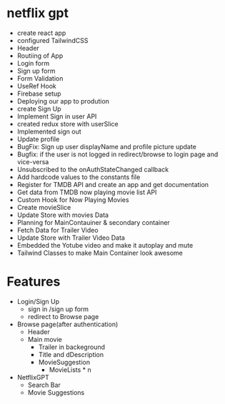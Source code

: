 # netflix gpt

- create react app
- configured TailwindCSS
- Header
- Routiing of App
- Login form
- Sign up form
- Form Validation
- UseRef Hook
- Firebase setup
- Deploying our app to prodution
- create Sign Up
- Implement Sign in user API
- created redux store with userSlice
- Implemented sign out
- Update profile
- BugFix: Sign up user displayName and profile picture update
- Bugfix: if the user is not logged in redirect/browse to login page and vice-versa
- Unsubscribed to the onAuthStateChanged callback
- Add hardcode values to the constants file
- Register for TMDB API and create an app and get documentation
- Get data from TMDB now playing movie list API
- Custom Hook for Now Playing Movies
- Create movieSlice
- Update Store with movies Data
- Planning for MainContauiner & secondary container
- Fetch Data for Trailer Video
- Update Store with Trailer Video Data
- Embedded the Yotube video and make it autoplay and mute
- Tailwind Classes to make Main Container look awesome

# Features

- Login/Sign Up
  - sign in /sign up form
  - redirect to Browse page
- Browse page(after authentication)
  - Header
  - Main movie
    - Trailer in backeground
    - Title and dDescription
    - MovieSuggestion
      - MovieLists \* n
- NetflixGPT
  - Search Bar
  - Movie Suggestions
